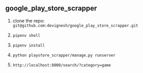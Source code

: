 ## google_play_store_scrapper

1. clone the repo:
`git@github.com:devignesh/google_play_store_scrapper.git`

2. `pipenv shell`

3. `pipenv install`

4. `python playstore_scrapper/manage.py runserver`

5. `http://localhost:8000/search/?category=game`
